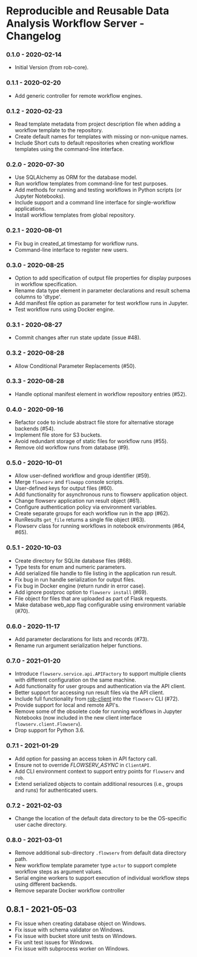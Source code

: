 # Reproducible and Reusable Data Analysis Workflow Server - Changelog

### 0.1.0 - 2020-02-14

* Initial Version (from rob-core).


### 0.1.1 - 2020-02-20

* Add generic controller for remote workflow engines.


### 0.1.2 - 2020-02-23

* Read template metadata from project description file when adding a workflow template to the repository.
* Create default names for templates with missing or non-unique names.
* Include Short cuts to default repositories when creating workflow templates using the command-line interface.


### 0.2.0 - 2020-07-30

* Use SQLAlchemy as ORM for the database model.
* Run workflow templates from command-line for test purposes.
* Add methods for running and testing workflows in Python scripts (or Jupyter Notebooks).
* Include support and a command line interface for single-workflow applications.
* Install workflow templates from global repository.


### 0.2.1 - 2020-08-01

* Fix bug in created_at timestamp for workflow runs.
* Command-line interface to register new users.


### 0.3.0 - 2020-08-25

* Option to add specification of output file properties for display purposes in workflow specification.
* Rename data type element in parameter declarations and result schema columns to 'dtype'.
* Add manifest file option as parameter for test workflow runs in Jupyter.
* Test workflow runs using Docker engine.


### 0.3.1 - 2020-08-27

* Commit changes after run state update (issue \#48).


### 0.3.2 - 2020-08-28

* Allow Conditional Parameter Replacements (\#50).


### 0.3.3 - 2020-08-28

* Handle optional manifest element in workflow repository entries (\#52).


### 0.4.0 - 2020-09-16

* Refactor code to include abstract file store for alternative storage backends (\#54).
* Implement file store for S3 buckets.
* Avoid redundant storage of static files for workflow runs (\#55).
* Remove old workflow runs from database (\#9).


### 0.5.0 - 2020-10-01

* Allow user-defined workflow and group identifier (\#59).
* Merge `flowserv` and `flowapp` console scripts.
* User-defined keys for output files (\#60).
* Add functionality for asynchronous runs to flowserv application object.
* Change flowserv application run result object (\#61).
* Configure authentication policy via environment variables.
* Create separate groups for each workflow run in the app (\#62).
* RunResults `get_file` returns a single file object (\#63).
* Flowserv class for running workflows in notebook environments (\#64, \#65).


### 0.5.1 - 2020-10-03

* Create directory for SQLite database files (\#68).
* Type tests for enum and numeric parameters.
* Add serialized file handle to file listing in the application run result.
* Fix bug in run handle serialization for output files.
* Fix bug in Docker engine (return rundir in error case).
* Add ignore postproc option to `flowserv install` (\#69).
* File object for files that are uploaded as part of Flask requests.
* Make database web_app flag configurable using environment variable (\#70).


### 0.6.0 - 2020-11-17

* Add parameter declarations for lists and records (\#73).
* Rename run argument serialization helper functions.


### 0.7.0 - 2021-01-20

* Introduce `flowserv.service.api.APIFactory` to support multiple clients with different configuration on the same machine.
* Add functionality for user groups and authentication via the API client.
* Better support for accessing run result files via the API client.
* Include full functionality from [rob-client](https://github.com/scailfin/rob-client) into the `flowserv` CLI (\#72).
* Provide support for local and remote API's.
* Remove some of the obsolete code for running workflows in Jupyter Notebooks (now included in the new client interface `flowserv.client.Flowserv`).
* Drop support for Python 3.6.


### 0.7.1 - 2021-01-29

* Add option for passing an access token in API factory call.
* Ensure not to override *FLOWSERV_ASYNC* in `ClientAPI`.
* Add CLI environment context to support entry points for `flowserv` and `rob`.
* Extend serialized objects to contain additional resources (i.e., groups and runs) for authenticated users.


### 0.7.2 - 2021-02-03

* Change the location of the default data directory to be the OS-specific user cache directory.


### 0.8.0 - 2021-03-01

* Remove additional sub-directory `.flowserv` from default data directory path.
* New workflow template parameter type `actor` to support complete workflow steps as argument values.
* Serial engine workers to support execution of individual workflow steps using different backends.
* Remove separate Docker workflow controller


## 0.8.1 - 2021-05-03

* Fix issue when creating database object on Windows.
* Fix issue with schema validator on Windows.
* Fix issue with bucket store unit tests on Windows.
* Fix unit test issues for Windows.
* Fix issue with subprocess worker on Windows.

